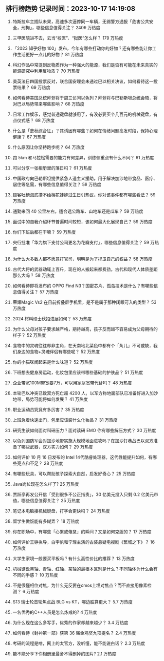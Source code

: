 
## 排行榜趋势 记录时间：2023-10-17 14:19:08
  
  1. 特斯拉车主插队未果，高速多次逼停同一车辆，无锡警方通报「危害公共安全，刑拘」，哪些信息值得关注？ 2409 万热度
    
  2. 三甲医院进不去，去当“校医”、“狱医”怎么样？ 179 万热度
    
  3. 「2023 知乎好物 100」发布，今年有哪些打动你的好物？还有哪些能让你工作生活更好一点儿的好物？ 81 万热度
    
  4. 科幻作品中常提到反物质作为一种强大的能源，我们是否有可能在未来真实的能源研究中利用反物质？ 70 万热度
    
  5. 美英法日四国投票反对，联合国安理会未通过巴以相关决议，如何看待这一投票结果？ 69 万热度
    
  6. 如何看待美国总统拜登将于周三访问以色列？拜登将与巴勒斯坦总统会晤，将对巴以局势带来哪些影响？ 68 万热度
    
  7. 日常工作娱乐，感觉普通键盘就够用了，有没必要买个几百元的机械键盘，有点仪式感？ 68 万热度
    
  8. 什么是「悲秋综合征」？其诱因有哪些？如何在情绪问题高发时段，保持心理健康？ 67 万热度
    
  9. 什么原因让你坚持跑步呢？ 64 万热度
    
  10. 跑 5km 和马拉松需要的能力有何差异，训练侧重点有什么不同？ 61 万热度
    
  11. 可以分享一张相册里的落日吗？ 61 万热度
    
  12. 中国政府向巴勒斯坦提供紧急人道主义援助，用于解决加沙地带食品、医疗、居住等急需，有哪些信息值得关注？ 59 万热度
    
  13. 顾客吐槽海底捞不给棉花娃娃过生日引热议，你对该事件都有哪些看法？ 59 万热度
    
  14. 通勤来回 40 公里左右，适合选公路车、山地车还是瓜车？ 59 万热度
    
  15. 面试中的自我介绍环节普遍时间较短，该如何最大化展现自己？ 59 万热度
    
  16. 你们下班后都在干嘛？ 59 万热度
    
  17. 央行批准「华为旗下支付公司更名为花瓣支付」，哪些信息值得关注？ 59 万热度
    
  18. 为什么大多数人都不愿意打官司，明明是为了捍卫自己的权益？ 58 万热度
    
  19. 古代大将的武器动辄上百斤，现在的人搬起来都费劲，古代和现代人体质差距那么大吗？ 58 万热度
    
  20. 如何看待即将发布的 OPPO Find N3？国密芯片、孤岛技术是什么？有哪些信息值得关注？ 57 万热度
    
  21. 荣耀Magic Vs2 在目前折叠屏手机里，是不是属于那种闭眼可入的类型？ 53 万热度
    
  22. 2024 材料硕士秋招进展如何？ 53 万热度
    
  23. 为什么父母对孩子要求越严格，期待越高，孩子反而越不容易成为父母期待的样子？ 52 万热度
    
  24. 食物中的灵魂往往却非主角，在天南地北菜色中都有个「角儿」不可或缺，我们身边的食物+灵魂伴侣有哪些呢？ 52 万热度
    
  25. 你的小猫咪闻起来是什么味道？ 52 万热度
    
  26. 下班想去健身房运动，化妆包里应该带哪些基础的护肤品？ 51 万热度
    
  27. 企业带宽100M带宽要7万，可以用家庭宽带代替吗？ 48 万热度
    
  28. 本轮巴以冲突已致双方死亡超 4200 人，以军方称地面部队已准备好进入加沙地带，局势可能将如何发展？ 41 万热度
    
  29. 职业运动员究竟有多厉害？ 35 万热度
    
  30. 上班急着快速出门，包里应该装什么化妆品？ 31 万热度
    
  31. 研究生该如何面对科研压力？面对读研 EMO 你有哪些解压方式？ 30 万热度
    
  32. 以色列国防军会对加沙地带实施大规模地面进攻吗？在加沙打巷战巴以双方准备了哪些武器，双方实力如何？ 29 万热度
    
  33. 如何评价 10 月 16 日发布的 Intel 14代酷睿处理器，这代性能提升如何，有哪些亮点和不足？ 28 万热度
    
  34. 有哪些玩具，可以帮助孩子探索大自然，启发好奇心？ 25 万热度
    
  35. Java岗位现在怎么样了? 25 万热度
    
  36. 贾跃亭再发公开信「受到很多不公正指责」，30 亿美元投入只剩 0.2 亿美元市值，哪些信息值得关注？ 25 万热度
    
  37. 笔记本电脑接机械键盘，打字会更快吗？ 24 万热度
    
  38. 留学生做饭能有多糊弄？ 18 万热度
    
  39. 你在职场中，有哪些「心累或倦怠」的瞬间？又是如何克服的？ 17 万热度
    
  40. 如何评价王铮执导，白宇帆和宁理主演的古装悬疑电视剧《繁城之下》？ 16 万热度
    
  41. 大学生家境一般要买平板吗？有什么高性价比的推荐？ 13 万热度
    
  42. 机械键盘黑轴、青轴、红轴、茶轴的最根本区别是什么？不同轴体为什么会有不同的手感？ 10 万热度
    
  43. 不是很懂相位对焦，为什么无反要在cmos上埋对焦点？而不直接用像素检测？ 6 万热度
    
  44. S13 瑞士轮首轮焦点战 BLG vs KT，哪边胜算更大？ 5.7 万热度
    
  45. 一名优秀的C++人员是怎么炼成的? 4 万热度
    
  46. 为什么现在这么多写手，优秀的作家却越来越少？ 3.4 万热度
    
  47. 如何看待《封神第一部》获第 36 届金鸡奖九项提名？ 2.4 万热度
    
  48. 考研的流程是啥，网上的太官方，没听懂，能不能说白话？ 2.3 万热度
    
  49. 能不能分享下你相册里最舍不得删掉的图片? 2.1 万热度
    